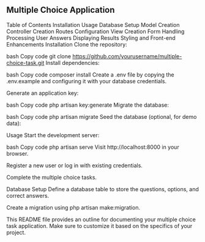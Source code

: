 
## Multiple Choice Application

Table of Contents
Installation
Usage
Database Setup
Model Creation
Controller Creation
Routes Configuration
View Creation
Form Handling
Processing User Answers
Displaying Results
Styling and Front-end Enhancements
Installation
Clone the repository:

bash
Copy code
git clone https://github.com/yourusername/multiple-choice-task.git
Install dependencies:

bash
Copy code
composer install
Create a .env file by copying the .env.example and configuring it with your database credentials.

Generate an application key:

bash
Copy code
php artisan key:generate
Migrate the database:

bash
Copy code
php artisan migrate
Seed the database (optional, for demo data):

Usage
Start the development server:

bash
Copy code
php artisan serve
Visit http://localhost:8000 in your browser.

Register a new user or log in with existing credentials.

Complete the multiple choice tasks.

Database Setup
Define a database table to store the questions, options, and correct answers.

Create a migration using php artisan make:migration.




This README file provides an outline for documenting your multiple choice task application. Make sure to customize it based on the specifics of your project.
